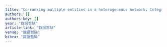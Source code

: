 ```yaml
---
title: "Co-ranking multiple entities in a heterogeneous network: Integrating temporal factor and users’ bookmarks"
authors: []
authors-key: []
year: "数据暂缺"
article-link: "数据暂缺"
venue: "数据暂缺"
bibex: "数据暂缺"
---
```

